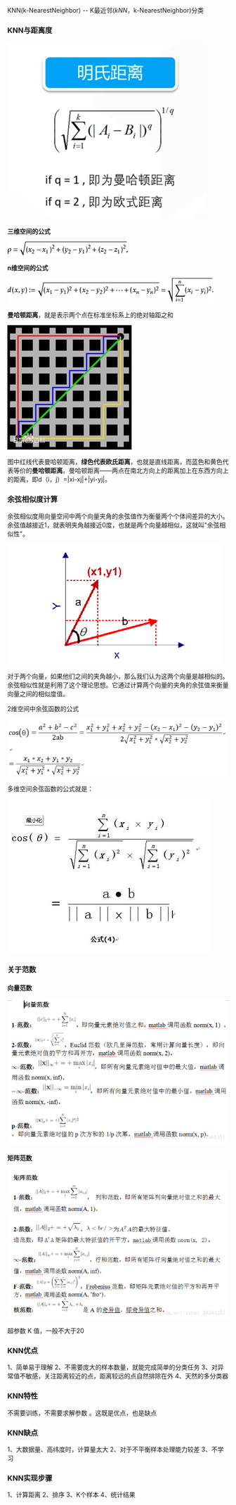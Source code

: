 KNN(k-NearestNeighbor) -- K最近邻(*kNN*，k-NearestNeighbor)分类

### KNN与距离度

![img](imgs/1555745422740.png)

**三维空间的公式**

![img](imgs/ac4bd11373f08202bc7559a147fbfbedaa641b4d.jpg)

**n维空间的公式**


![img](imgs/ae51f3deb48f8c541e440db136292df5e1fe7f9d.jpg)

**曼哈顿距离**，就是表示两个点在标准坐标系上的绝对轴距之和

![img](imgs/20180813152747310.png)

图中红线代表曼哈顿距离，**绿色代表欧氏距离**，也就是直线距离，而蓝色和黄色代表等价的**曼哈顿距离**。曼哈顿距离——两点在南北方向上的距离加上在东西方向上的距离，即d（i，j）=|xi-xj|+|yi-yj|。

### 余弦相似度计算

余弦相似度用向量空间中两个向量夹角的余弦值作为衡量两个个体间差异的大小。余弦值越接近1，就表明夹角越接近0度，也就是两个向量越相似，这就叫"余弦相似性"。

![img](imgs/1129576-20180321205108030-1789394000.png)

对于两个向量，如果他们之间的夹角越小，那么我们认为这两个向量是越相似的。余弦相似性就是利用了这个理论思想。它通过计算两个向量的夹角的余弦值来衡量向量之间的相似度值。

2维空间中余弦函数的公式

![img](imgs/110616-20180831064110074-435406859.png)

多维空间余弦函数的公式就是：

![img](imgs/110616-20180831064147723-1586786294.jpg)

### 关于范数

#### 向量范数

![img](imgs/20170208144006284.png)

#### 矩阵范数

![img](imgs/20170208144026800.png)

超参数 K 值，一般不大于20

### KNN优点

1、简单易于理解
2、不需要庞大的样本数量，就能完成简单的分类任务
3、对异常值不敏感，关注距离较近的点，距离较远的点自然排除在外
4、天然的多分类器

### KNN特性

不需要训练，不需要求解参数 。这既是优点，也是缺点

### KNN缺点

1、大数据量、高纬度时，计算量太大
2、对于不平衡样本处理能力较差
3、不学习

### KNN实现步骤

1、计算距离
2、排序
3、K个样本
4、统计结果
